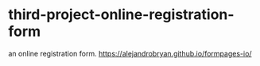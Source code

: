 # third-project-online-registration-form
an online registration form.
https://alejandrobryan.github.io/formpages-io/

